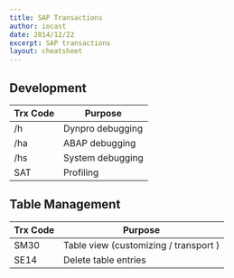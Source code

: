 ```yaml
---
title: SAP Transactions
author: iocast
date: 2014/12/22
excerpt: SAP transactions
layout: cheatsheet
---
```



## Development


Trx Code  | Purpose
--------- | ----------------------------
/h        | Dynpro debugging
/ha       | ABAP debugging
/hs       | System debugging
SAT       | Profiling


## Table Management


Trx Code   | Purpose
---------- | -----------------------------
SM30       | Table view (customizing / transport )
SE14       | Delete table entries
